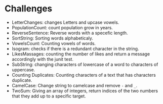 # Challenges
- LetterChanges: changes Letters and upcase vowels.
- PopulationCount: count population grow in years.
- ReverseSentence: Reverse words with a specefic length.
- SortString: Sorting words alphabeticaly.
- VowelsCount: Counting vowels of words.
- Isogram: checks if there is a redundant character in the        string.
- LikesMassages: counting the number of likes and return a       message accordingly with the junit test.
- SubString: changing  characters of lowercase of a word to      characters of uppercase.  
- Counting Duplicates: Counting characters of a text that has 
    characters duplicate.
- CamelCase: Change string to camelcase and remove `-` and `_`.
- TwoSum: Giving an array of integers, return indices of the         two numbers that they add up to a specific target.